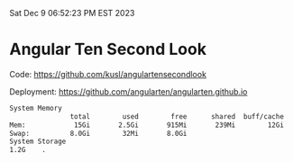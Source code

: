 Sat Dec  9 06:52:23 PM EST 2023

# Angular Ten Second Look

Code: https://github.com/kusl/angulartensecondlook

Deployment: https://github.com/angularten/angularten.github.io

```bash
System Memory
               total        used        free      shared  buff/cache   available
Mem:            15Gi       2.5Gi       915Mi       239Mi        12Gi        12Gi
Swap:          8.0Gi        32Mi       8.0Gi
System Storage
1.2G	.
```
